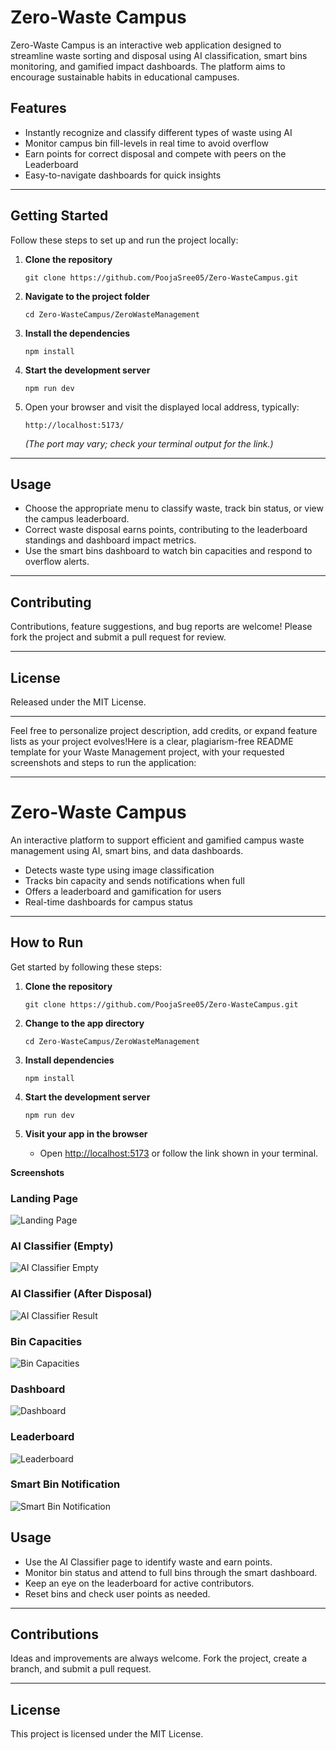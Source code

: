 # Zero-Waste Campus

Zero-Waste Campus is an interactive web application designed to streamline waste sorting and disposal using AI classification, smart bins monitoring, and gamified impact dashboards. The platform aims to encourage sustainable habits in educational campuses.
## Features

- Instantly recognize and classify different types of waste using AI
- Monitor campus bin fill-levels in real time to avoid overflow
- Earn points for correct disposal and compete with peers on the Leaderboard
- Easy-to-navigate dashboards for quick insights

***

## Getting Started

Follow these steps to set up and run the project locally:

1. **Clone the repository**
   ```
   git clone https://github.com/PoojaSree05/Zero-WasteCampus.git
   ```

2. **Navigate to the project folder**
   ```
   cd Zero-WasteCampus/ZeroWasteManagement
   ```

3. **Install the dependencies**
   ```
   npm install
   ```

4. **Start the development server**
   ```
   npm run dev
   ```

5. Open your browser and visit the displayed local address, typically:
   ```
   http://localhost:5173/
   ```
   *(The port may vary; check your terminal output for the link.)*

***

## Usage

- Choose the appropriate menu to classify waste, track bin status, or view the campus leaderboard.
- Correct waste disposal earns points, contributing to the leaderboard standings and dashboard impact metrics.
- Use the smart bins dashboard to watch bin capacities and respond to overflow alerts.

***

## Contributing

Contributions, feature suggestions, and bug reports are welcome! Please fork the project and submit a pull request for review.

***

## License

Released under the MIT License.

***

Feel free to personalize project description, add credits, or expand feature lists as your project evolves!Here is a clear, plagiarism-free README template for your Waste Management project, with your requested screenshots and steps to run the application:

***

# Zero-Waste Campus

An interactive platform to support efficient and gamified campus waste management using AI, smart bins, and data dashboards.
- Detects waste type using image classification
- Tracks bin capacity and sends notifications when full
- Offers a leaderboard and gamification for users
- Real-time dashboards for campus status

***

## How to Run

Get started by following these steps:

1. **Clone the repository**
   ```
   git clone https://github.com/PoojaSree05/Zero-WasteCampus.git
   ```

2. **Change to the app directory**
   ```
   cd Zero-WasteCampus/ZeroWasteManagement
   ```

3. **Install dependencies**
   ```
   npm install
   ```

4. **Start the development server**
   ```
   npm run dev
   ```

5. **Visit your app in the browser**
   - Open [http://localhost:5173](http://localhost:5173) or follow the link shown in your terminal.

**Screenshots**
### Landing Page
![Landing Page](https://raw.githubusercontent.com/PoojaSree05/Zero-WasteCampus/refs/heads/main/src/assets/Result/landing-homepage.png)

### AI Classifier (Empty)
![AI Classifier Empty](https://raw.githubusercontent.com/PoojaSree05/Zero-WasteCampus/refs/heads/main/src/assets/Result/ai-classifier-empty.png)

### AI Classifier (After Disposal)
![AI Classifier Result](https://raw.githubusercontent.com/PoojaSree05/Zero-WasteCampus/refs/heads/main/src/assets/Result/ai-classifier-result.png)

### Bin Capacities
![Bin Capacities](https://github.com/PoojaSree05/Zero-WasteCampus/blob/main/src/assets/Result/bin-capacities-section.png)

### Dashboard
![Dashboard](https://raw.githubusercontent.com/PoojaSree05/Zero-WasteCampus/refs/heads/main/src/assets/Result/dashboard.png)

### Leaderboard
![Leaderboard](https://raw.githubusercontent.com/PoojaSree05/Zero-WasteCampus/refs/heads/main/src/assets/Result/leaderboard-gamification.png)

### Smart Bin Notification
![Smart Bin Notification](https://github.com/PoojaSree05/Zero-WasteCampus/blob/main/src/assets/Result/smart-bins-notification.png)


## Usage

- Use the AI Classifier page to identify waste and earn points.
- Monitor bin status and attend to full bins through the smart dashboard.
- Keep an eye on the leaderboard for active contributors.
- Reset bins and check user points as needed.

***

## Contributions

Ideas and improvements are always welcome. Fork the project, create a branch, and submit a pull request.

***

## License
This project is licensed under the MIT License.


